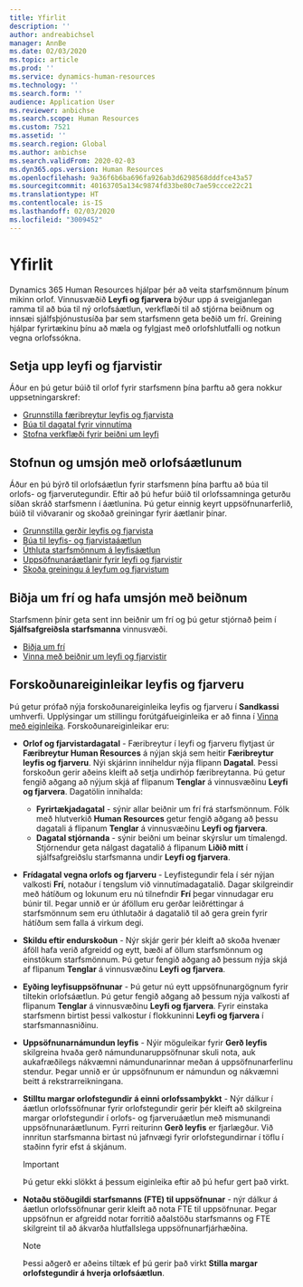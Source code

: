 ```yaml
---
title: Yfirlit
description: ''
author: andreabichsel
manager: AnnBe
ms.date: 02/03/2020
ms.topic: article
ms.prod: ''
ms.service: dynamics-human-resources
ms.technology: ''
ms.search.form: ''
audience: Application User
ms.reviewer: anbichse
ms.search.scope: Human Resources
ms.custom: 7521
ms.assetid: ''
ms.search.region: Global
ms.author: anbichse
ms.search.validFrom: 2020-02-03
ms.dyn365.ops.version: Human Resources
ms.openlocfilehash: 9a36f6b6ba696fa926ab3d6298568dddfce43a57
ms.sourcegitcommit: 40163705a134c9874fd33be80c7ae59ccce22c21
ms.translationtype: HT
ms.contentlocale: is-IS
ms.lasthandoff: 02/03/2020
ms.locfileid: "3009452"
---
```

# <a name="overview"></a>Yfirlit

Dynamics 365 Human Resources hjálpar þér að veita starfsmönnum þínum mikinn orlof. Vinnusvæðið **Leyfi og fjarvera** býður upp á sveigjanlegan ramma til að búa til ný orlofsáætlun, verkflæði til að stjórna beiðnum og innsæi sjálfsþjónustusíða þar sem starfsmenn geta beðið um frí. Greining hjálpar fyrirtækinu þínu að mæla og fylgjast með orlofshlutfalli og notkun vegna orlofssókna.

## <a name="set-up-leave-and-absence"></a>Setja upp leyfi og fjarvistir

Áður en þú getur búið til orlof fyrir starfsmenn þína þarftu að gera nokkur uppsetningarskref:

- [Grunnstilla færibreytur leyfis og fjarvista](hr-leave-and-absence-parameters.md)
- [Búa til dagatal fyrir vinnutíma](hr-leave-and-absence-working-time-calendar.md)
- [Stofna verkflæði fyrir beiðni um leyfi](hr-leave-and-absence-workflow.md)

## <a name="create-and-manage-leave-plans"></a>Stofnun og umsjón með orlofsáætlunum

Áður en þú býrð til orlofsáætlun fyrir starfsmenn þína þarftu að búa til orlofs- og fjarverutegundir. Eftir að þú hefur búið til orlofssamninga geturðu síðan skráð starfsmenn í áætlunina. Þú getur einnig keyrt uppsöfnunarferlið, búið til viðvaranir og skoðað greiningar fyrir áætlanir þínar.

- [Grunnstilla gerðir leyfis og fjarvista](hr-leave-and-absence-types.md)
- [Búa til leyfis- og fjarvistaáætlun](hr-leave-and-absence-plans.md)
- [Úthluta starfsmönnum á leyfisáætlun](hr-leave-and-absence-enroll.md)
- [Uppsöfnunaráætlanir fyrir leyfi og fjarvistir](hr-leave-and-absence-accrue.md)
- [Skoða greiningu á leyfum og fjarvistum](hr-leave-and-absence-analytics.md)

## <a name="request-time-off-and-manage-requests"></a>Biðja um frí og hafa umsjón með beiðnum

Starfsmenn þínir geta sent inn beiðnir um frí og þú getur stjórnað þeim í **Sjálfsafgreiðsla starfsmanna** vinnusvæði.

- [Biðja um frí](hr-employee-self-service-request-time-off.md)
- [Vinna með beiðnir um leyfi og fjarvistir](hr-employee-self-service-manage-requests.md)

## <a name="leave-and-absence-preview-features"></a>Forskoðunareiginleikar leyfis og fjarveru

Þú getur prófað nýja forskoðunareiginleika leyfis og fjarveru í **Sandkassi** umhverfi. Upplýsingar um stillingu forútgáfueiginleika er að finna í [Vinna með eiginleika](hr-admin-manage-features.md). Forskoðunareiginleikar eru:

- **Orlof og fjarvistardagatal** - Færibreytur í leyfi og fjarveru flytjast úr **Færibreytur Human Resources** á nýjan skjá sem heitir **Færibreytur leyfis og fjarveru**. Nýi skjárinn inniheldur nýja flipann **Dagatal**. Þessi forskoðun gerir aðeins kleift að setja undirhóp færibreytanna. Þú getur fengið aðgang að nýjum skjá af flipanum **Tenglar** á vinnusvæðinu **Leyfi og fjarvera**. Dagatölin innihalda:
  - **Fyrirtækjadagatal** - sýnir allar beiðnir um frí frá starfsmönnum. Fólk með hlutverkið **Human Resources** getur fengið aðgang að þessu dagatali á flipanum **Tenglar** á vinnusvæðinu **Leyfi og fjarvera**.
  - **Dagatal stjórnanda** - sýnir beiðni um beinar skýrslur um tímalengd. Stjórnendur geta nálgast dagatalið á flipanum **Liðið mitt** í sjálfsafgreiðslu starfsmanna undir **Leyfi og fjarvera**. 

- **Frídagatal vegna orlofs og fjarveru** - Leyfistegundir fela í sér nýjan valkosti **Frí**, notaður í tengslum við vinnutímadagatalið. Dagar skilgreindir með hátíðum og lokunum eru nú tilnefndir **Frí** þegar vinnudagar eru búnir til. Þegar unnið er úr áföllum eru gerðar leiðréttingar á starfsmönnum sem eru úthlutaðir á dagatalið til að gera grein fyrir hátíðum sem falla á virkum degi.

- **Skildu eftir endurskoðun** - Nýr skjár gerir þér kleift að skoða hvenær áföll hafa verið afgreidd og eytt, bæði af öllum starfsmönnum og einstökum starfsmönnum. Þú getur fengið aðgang að þessum nýja skjá af flipanum **Tenglar** á vinnusvæðinu **Leyfi og fjarvera**.

- **Eyðing leyfisuppsöfnunar** - Þú getur nú eytt uppsöfnunargögnum fyrir tiltekin orlofsáætlun. Þú getur fengið aðgang að þessum nýja valkosti af flipanum **Tenglar** á vinnusvæðinu **Leyfi og fjarvera**. Fyrir einstaka starfsmenn birtist þessi valkostur í flokkuninni **Leyfi og fjarvera** í starfsmannasniðinu. 

- **Uppsöfnunarnámundun leyfis** - Nýir möguleikar fyrir **Gerð leyfis** skilgreina hvaða gerð námundunaruppsöfnunar skuli nota, auk aukafræðilegs nákvæmni námundunarinnar meðan á uppsöfnunarferlinu stendur. Þegar unnið er úr uppsöfnunum er námundun og nákvæmni beitt á rekstrarreikningana. 

- **Stilltu margar orlofstegundir á einni orlofssamþykkt** - Nýr dálkur í áætlun orlofssöfnunar fyrir orlofstegundir gerir þér kleift að skilgreina margar orlofstegundir í orlofs- og fjarveruáætlun með mismunandi uppsöfnunaráætlunum. Fyrri reiturinn **Gerð leyfis** er fjarlægður. Við innritun starfsmanna birtast nú jafnvægi fyrir orlofstegundirnar í töflu í staðinn fyrir efst á skjánum.

  > [!IMPORTANT]
  > Þú getur ekki slökkt á þessum eiginleika eftir að þú hefur gert það virkt.

- **Notaðu stöðugildi starfsmanns (FTE) til uppsöfnunar** - nýr dálkur á áætlun orlofssöfnunar gerir kleift að nota FTE til uppsöfnunar. Þegar uppsöfnun er afgreidd notar forritið aðalstöðu starfsmanns og FTE skilgreint til að ákvarða hlutfallslega uppsöfnunarfjárhæðina.

  > [!NOTE]
  > Þessi aðgerð er aðeins tiltæk ef þú gerir það virkt **Stilla margar orlofstegundir á hverja orlofsáætlun**. 
